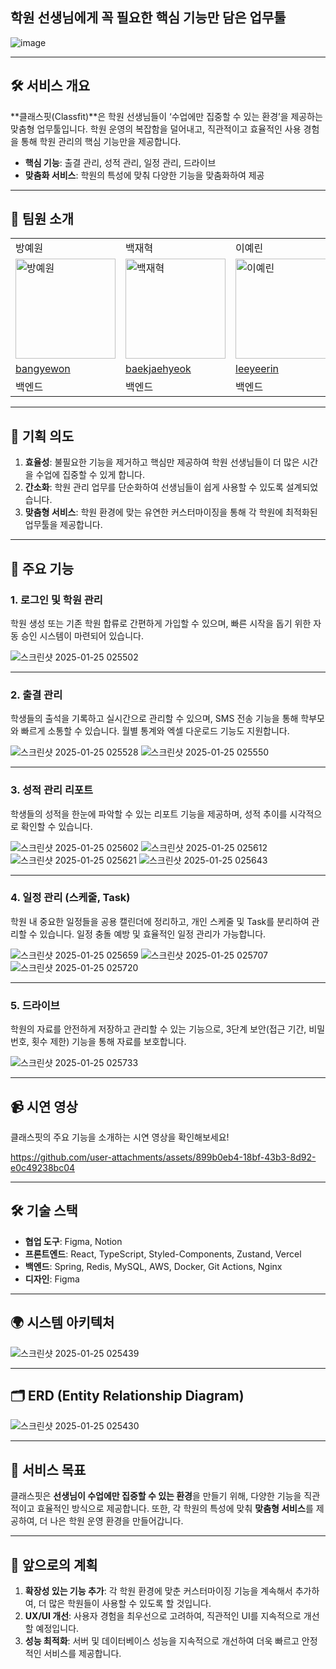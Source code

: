 ## 학원 선생님에게 꼭 필요한 핵심 기능만 담은 업무툴
![image](https://github.com/user-attachments/assets/7e56ea25-836a-4a49-9fbe-7240dbe7b9c7)


---

## 🛠️ 서비스 개요

**클래스핏(Classfit)**은 학원 선생님들이 ‘수업에만 집중할 수 있는 환경’을 제공하는 맞춤형 업무툴입니다. 학원 운영의 복잡함을 덜어내고, 직관적이고 효율적인 사용 경험을 통해 학원 관리의 핵심 기능만을 제공합니다.

- **핵심 기능**: 출결 관리, 성적 관리, 일정 관리, 드라이브 
- **맞춤화 서비스**: 학원의 특성에 맞춰 다양한 기능을 맞춤화하여 제공

---

## 👥 팀원 소개
<table>
  <tr>
    <td>방예원</td>
    <td>백재혁</td>
    <td>이예린</td>
  </tr>
  <tr>
    <td>
      <img width="160px" src="https://github.com/user-attachments/assets/55525ab7-754c-4317-a483-0173fd6e6222" alt="방예원" />
    </td>
    <td>
      <img width="160px" src="assets/team/baek-jae-hyeok.jpg" alt="백재혁" />
    </td>
    <td>
      <img width="160px" src="assets/team/lee-ye-rin.jpg" alt="이예린" />
    </td>
  </tr>
  <tr>
    <td><a href="https://github.com/bangyewon">bangyewon</a></td>
    <td><a href="https://github.com/baekjaehyeok">baekjaehyeok</a></td>
    <td><a href="https://github.com/leeyeerin">leeyeerin</a></td>
  </tr>
  <tr>
    <td>백엔드</td>
    <td>백엔드</td>
    <td>백엔드</td>
  </tr>
</table>


---

## 🎯 기획 의도

1. **효율성**: 불필요한 기능을 제거하고 핵심만 제공하여 학원 선생님들이 더 많은 시간을 수업에 집중할 수 있게 합니다.
2. **간소화**: 학원 관리 업무를 단순화하여 선생님들이 쉽게 사용할 수 있도록 설계되었습니다.
3. **맞춤형 서비스**: 학원 환경에 맞는 유연한 커스터마이징을 통해 각 학원에 최적화된 업무툴을 제공합니다.

---

## 🔧 주요 기능

### 1. **로그인 및 학원 관리**

학원 생성 또는 기존 학원 합류로 간편하게 가입할 수 있으며, 빠른 시작을 돕기 위한 자동 승인 시스템이 마련되어 있습니다.

![스크린샷 2025-01-25 025502](https://github.com/user-attachments/assets/1258f710-7149-421e-aa7c-39c342b73b40)






---

### 2. **출결 관리**

학생들의 출석을 기록하고 실시간으로 관리할 수 있으며, SMS 전송 기능을 통해 학부모와 빠르게 소통할 수 있습니다. 월별 통계와 엑셀 다운로드 기능도 지원합니다.

![스크린샷 2025-01-25 025528](https://github.com/user-attachments/assets/7163a673-ccfe-4316-bfe4-e21a3b32fac1)
![스크린샷 2025-01-25 025550](https://github.com/user-attachments/assets/eac78e32-6a5e-43b0-9380-f67e59200a6d)




---

### 3. **성적 관리 리포트**

학생들의 성적을 한눈에 파악할 수 있는 리포트 기능을 제공하며, 성적 추이를 시각적으로 확인할 수 있습니다.

![스크린샷 2025-01-25 025602](https://github.com/user-attachments/assets/b6b6f395-f13b-4965-820c-bb28a42f2355)
![스크린샷 2025-01-25 025612](https://github.com/user-attachments/assets/f5272436-62bb-421f-bd54-7e906476f0e8)
![스크린샷 2025-01-25 025621](https://github.com/user-attachments/assets/6085660e-afe9-44f5-a06a-4aed3ee523f9)
![스크린샷 2025-01-25 025643](https://github.com/user-attachments/assets/0d32478a-ec77-4581-8b78-15f425e98827)






---

### 4. **일정 관리 (스케줄, Task)**

학원 내 중요한 일정들을 공용 캘린더에 정리하고, 개인 스케줄 및 Task를 분리하여 관리할 수 있습니다. 일정 충돌 예방 및 효율적인 일정 관리가 가능합니다.

![스크린샷 2025-01-25 025659](https://github.com/user-attachments/assets/5f7d7f8d-d780-402c-8606-298c28589ecf)
![스크린샷 2025-01-25 025707](https://github.com/user-attachments/assets/b56cc513-de97-4d6c-944d-f560c7af04b0)
![스크린샷 2025-01-25 025720](https://github.com/user-attachments/assets/268460e2-d2f2-4a8e-8770-3340f488b791)



---

### 5. **드라이브**
학원의 자료를 안전하게 저장하고 관리할 수 있는 기능으로, 3단계 보안(접근 기간, 비밀번호, 횟수 제한) 기능을 통해 자료를 보호합니다.

![스크린샷 2025-01-25 025733](https://github.com/user-attachments/assets/0cca3543-8445-4efc-9431-7bf998d98698)




---

## 📹 시연 영상

클래스핏의 주요 기능을 소개하는 시연 영상을 확인해보세요!


https://github.com/user-attachments/assets/899b0eb4-18bf-43b3-8d92-e0c49238bc04


---

## 🛠️ 기술 스택

- **협업 도구**: Figma, Notion
- **프론트엔드**: React, TypeScript, Styled-Components, Zustand, Vercel
- **백엔드**: Spring, Redis, MySQL, AWS, Docker, Git Actions, Nginx
- **디자인**: Figma

---

## 🌍 시스템 아키텍처

![스크린샷 2025-01-25 025439](https://github.com/user-attachments/assets/46cfe0dd-0ca7-4ba3-9bb1-3994863da984)



---

## 🗂️ ERD (Entity Relationship Diagram)


![스크린샷 2025-01-25 025430](https://github.com/user-attachments/assets/9483762c-790b-43ba-af29-16842c783ac9)

---

## 🌟 서비스 목표

클래스핏은 **선생님이 수업에만 집중할 수 있는 환경**을 만들기 위해, 다양한 기능을 직관적이고 효율적인 방식으로 제공합니다. 또한, 각 학원의 특성에 맞춰 **맞춤형 서비스**를 제공하여, 더 나은 학원 운영 환경을 만들어갑니다.

---

## 🚀 앞으로의 계획

1. **확장성 있는 기능 추가**: 각 학원 환경에 맞춘 커스터마이징 기능을 계속해서 추가하여, 더 많은 학원들이 사용할 수 있도록 할 것입니다.
2. **UX/UI 개선**: 사용자 경험을 최우선으로 고려하여, 직관적인 UI를 지속적으로 개선할 예정입니다.
3. **성능 최적화**: 서버 및 데이터베이스 성능을 지속적으로 개선하여 더욱 빠르고 안정적인 서비스를 제공합니다.


